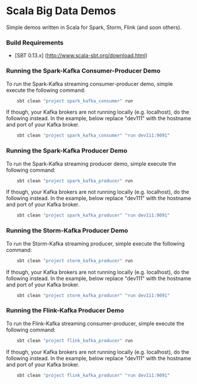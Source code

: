 # Scala Big Data Demos
Simple demos written in Scala for Spark, Storm, Flink (and soon others).

### Build Requirements

* [SBT 0.13.x] (http://www.scala-sbt.org/download.html)

### Running the Spark-Kafka Consumer-Producer Demo

To run the Spark-Kafka streaming consumer-producer demo, simple execute the following command:

```bash
    sbt clean "project spark_kafka_consumer" run
```

If though, your Kafka brokers are not running locally (e.g. localhost), do the following instead.
In the example, below replace "dev111" with the hostname and port of your Kafka broker.

```bash
    sbt clean "project spark_kafka_consumer" "run dev111:9091"
```

### Running the Spark-Kafka Producer Demo

To run the Spark-Kafka streaming producer demo, simple execute the following command:

```bash
    sbt clean "project spark_kafka_producer" run
```

If though, your Kafka brokers are not running locally (e.g. localhost), do the following instead.
In the example, below replace "dev111" with the hostname and port of your Kafka broker.

```bash
    sbt clean "project spark_kafka_producer" "run dev111:9091"
```

### Running the Storm-Kafka Producer Demo

To run the Storm-Kafka streaming producer, simple execute the following command:

```bash
    sbt clean "project storm_kafka_producer" run
```

If though, your Kafka brokers are not running locally (e.g. localhost), do the following instead.
In the example, below replace "dev111" with the hostname and port of your Kafka broker.

```bash
    sbt clean "project storm_kafka_producer" "run dev111:9091"
```

### Running the Flink-Kafka Producer Demo

To run the Flink-Kafka streaming consumer-producer, simple execute the following command:

```bash
    sbt clean "project flink_kafka_producer" run
```

If though, your Kafka brokers are not running locally (e.g. localhost), do the following instead.
In the example, below replace "dev111" with the hostname and port of your Kafka broker.

```bash
    sbt clean "project flink_kafka_producer" "run dev111:9091"
```


